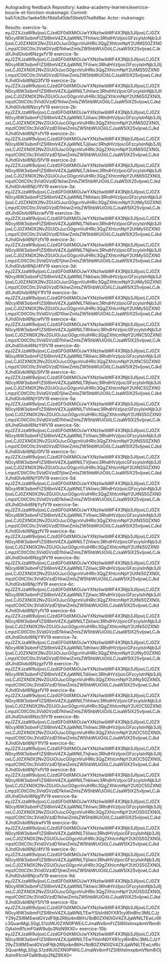 Autograding feedback
Repository: kadea-academy-learners/exercice-boucle-et-fonction-muksmagic
Commit: ba57cb2bc1aebe59cf8da5d0de55beb07ea9d8ac
Actor: muksmagic

Results:
exercice-1a: eyJ2ZXJzaW9uIjoxLCJzdGF0dXMiOiJwYXNzIiwibWF4X3Njb3JlIjoxLCJ0ZXN0cyI6W3sibmFtZSI6ImV4ZXJjaWNlLTFhIiwic3RhdHVzIjoicGFzcyIsInNjb3JlIjoxLCJ0ZXN0X2NvZGUiOiJucG0gcnVuIHRlc3QgZXhlcmNpY2UtMS50ZXN0LmpzIC0tIC0tc3VidGVzdD1hIiwiZmlsZW5hbWUiOiIiLCJsaW5lX25vIjowLCJkdXJhdGlvbiI6NzgxfV19
exercice-1b: eyJ2ZXJzaW9uIjoxLCJzdGF0dXMiOiJwYXNzIiwibWF4X3Njb3JlIjoxLCJ0ZXN0cyI6W3sibmFtZSI6ImV4ZXJjaWNlLTFiIiwic3RhdHVzIjoicGFzcyIsInNjb3JlIjoxLCJ0ZXN0X2NvZGUiOiJucG0gcnVuIHRlc3QgZXhlcmNpY2UtMS50ZXN0LmpzIC0tIC0tc3VidGVzdD1iIiwiZmlsZW5hbWUiOiIiLCJsaW5lX25vIjowLCJkdXJhdGlvbiI6NjQ3fV19
exercice-2a: eyJ2ZXJzaW9uIjoxLCJzdGF0dXMiOiJwYXNzIiwibWF4X3Njb3JlIjoxLCJ0ZXN0cyI6W3sibmFtZSI6ImV4ZXJjaWNlLTJhIiwic3RhdHVzIjoicGFzcyIsInNjb3JlIjoxLCJ0ZXN0X2NvZGUiOiJucG0gcnVuIHRlc3QgZXhlcmNpY2UtMi50ZXN0LmpzIC0tIC0tc3VidGVzdD1hIiwiZmlsZW5hbWUiOiIiLCJsaW5lX25vIjowLCJkdXJhdGlvbiI6NzcyfV19
exercice-2b: eyJ2ZXJzaW9uIjoxLCJzdGF0dXMiOiJwYXNzIiwibWF4X3Njb3JlIjoxLCJ0ZXN0cyI6W3sibmFtZSI6ImV4ZXJjaWNlLTJiIiwic3RhdHVzIjoicGFzcyIsInNjb3JlIjoxLCJ0ZXN0X2NvZGUiOiJucG0gcnVuIHRlc3QgZXhlcmNpY2UtMi50ZXN0LmpzIC0tIC0tc3VidGVzdD1iIiwiZmlsZW5hbWUiOiIiLCJsaW5lX25vIjowLCJkdXJhdGlvbiI6NjYxfV19
exercice-2c: eyJ2ZXJzaW9uIjoxLCJzdGF0dXMiOiJwYXNzIiwibWF4X3Njb3JlIjoxLCJ0ZXN0cyI6W3sibmFtZSI6ImV4ZXJjaWNlLTJjIiwic3RhdHVzIjoicGFzcyIsInNjb3JlIjoxLCJ0ZXN0X2NvZGUiOiJucG0gcnVuIHRlc3QgZXhlcmNpY2UtMi50ZXN0LmpzIC0tIC0tc3VidGVzdD1jIiwiZmlsZW5hbWUiOiIiLCJsaW5lX25vIjowLCJkdXJhdGlvbiI6NjU5fV19
exercice-2d: eyJ2ZXJzaW9uIjoxLCJzdGF0dXMiOiJwYXNzIiwibWF4X3Njb3JlIjoxLCJ0ZXN0cyI6W3sibmFtZSI6ImV4ZXJjaWNlLTJkIiwic3RhdHVzIjoicGFzcyIsInNjb3JlIjoxLCJ0ZXN0X2NvZGUiOiJucG0gcnVuIHRlc3QgZXhlcmNpY2UtMi50ZXN0LmpzIC0tIC0tc3VidGVzdD1kIiwiZmlsZW5hbWUiOiIiLCJsaW5lX25vIjowLCJkdXJhdGlvbiI6NjU1fV19
exercice-3a: eyJ2ZXJzaW9uIjoxLCJzdGF0dXMiOiJwYXNzIiwibWF4X3Njb3JlIjoxLCJ0ZXN0cyI6W3sibmFtZSI6ImV4ZXJjaWNlLTNhIiwic3RhdHVzIjoicGFzcyIsInNjb3JlIjoxLCJ0ZXN0X2NvZGUiOiJucG0gcnVuIHRlc3QgZXhlcmNpY2UtMy50ZXN0LmpzIC0tIC0tc3VidGVzdD1hIiwiZmlsZW5hbWUiOiIiLCJsaW5lX25vIjowLCJkdXJhdGlvbiI6NzcwfV19
exercice-3b: eyJ2ZXJzaW9uIjoxLCJzdGF0dXMiOiJwYXNzIiwibWF4X3Njb3JlIjoxLCJ0ZXN0cyI6W3sibmFtZSI6ImV4ZXJjaWNlLTNiIiwic3RhdHVzIjoicGFzcyIsInNjb3JlIjoxLCJ0ZXN0X2NvZGUiOiJucG0gcnVuIHRlc3QgZXhlcmNpY2UtMy50ZXN0LmpzIC0tIC0tc3VidGVzdD1iIiwiZmlsZW5hbWUiOiIiLCJsaW5lX25vIjowLCJkdXJhdGlvbiI6NjYzfV19
exercice-3c: eyJ2ZXJzaW9uIjoxLCJzdGF0dXMiOiJwYXNzIiwibWF4X3Njb3JlIjoxLCJ0ZXN0cyI6W3sibmFtZSI6ImV4ZXJjaWNlLTNjIiwic3RhdHVzIjoicGFzcyIsInNjb3JlIjoxLCJ0ZXN0X2NvZGUiOiJucG0gcnVuIHRlc3QgZXhlcmNpY2UtMy50ZXN0LmpzIC0tIC0tc3VidGVzdD1jIiwiZmlsZW5hbWUiOiIiLCJsaW5lX25vIjowLCJkdXJhdGlvbiI6NjU4fV19
exercice-3d: eyJ2ZXJzaW9uIjoxLCJzdGF0dXMiOiJwYXNzIiwibWF4X3Njb3JlIjoxLCJ0ZXN0cyI6W3sibmFtZSI6ImV4ZXJjaWNlLTNkIiwic3RhdHVzIjoicGFzcyIsInNjb3JlIjoxLCJ0ZXN0X2NvZGUiOiJucG0gcnVuIHRlc3QgZXhlcmNpY2UtMy50ZXN0LmpzIC0tIC0tc3VidGVzdD1kIiwiZmlsZW5hbWUiOiIiLCJsaW5lX25vIjowLCJkdXJhdGlvbiI6NjY1fV19
exercice-3e: eyJ2ZXJzaW9uIjoxLCJzdGF0dXMiOiJwYXNzIiwibWF4X3Njb3JlIjoxLCJ0ZXN0cyI6W3sibmFtZSI6ImV4ZXJjaWNlLTNlIiwic3RhdHVzIjoicGFzcyIsInNjb3JlIjoxLCJ0ZXN0X2NvZGUiOiJucG0gcnVuIHRlc3QgZXhlcmNpY2UtMy50ZXN0LmpzIC0tIC0tc3VidGVzdD1lIiwiZmlsZW5hbWUiOiIiLCJsaW5lX25vIjowLCJkdXJhdGlvbiI6NjcwfV19
exercice-4a: eyJ2ZXJzaW9uIjoxLCJzdGF0dXMiOiJwYXNzIiwibWF4X3Njb3JlIjoxLCJ0ZXN0cyI6W3sibmFtZSI6ImV4ZXJjaWNlLTRhIiwic3RhdHVzIjoicGFzcyIsInNjb3JlIjoxLCJ0ZXN0X2NvZGUiOiJucG0gcnVuIHRlc3QgZXhlcmNpY2UtNC50ZXN0LmpzIC0tIC0tc3VidGVzdD1hIiwiZmlsZW5hbWUiOiIiLCJsaW5lX25vIjowLCJkdXJhdGlvbiI6NzY5fV19
exercice-4b: eyJ2ZXJzaW9uIjoxLCJzdGF0dXMiOiJwYXNzIiwibWF4X3Njb3JlIjoxLCJ0ZXN0cyI6W3sibmFtZSI6ImV4ZXJjaWNlLTRiIiwic3RhdHVzIjoicGFzcyIsInNjb3JlIjoxLCJ0ZXN0X2NvZGUiOiJucG0gcnVuIHRlc3QgZXhlcmNpY2UtNC50ZXN0LmpzIC0tIC0tc3VidGVzdD1iIiwiZmlsZW5hbWUiOiIiLCJsaW5lX25vIjowLCJkdXJhdGlvbiI6NjU5fV19
exercice-4c: eyJ2ZXJzaW9uIjoxLCJzdGF0dXMiOiJwYXNzIiwibWF4X3Njb3JlIjoxLCJ0ZXN0cyI6W3sibmFtZSI6ImV4ZXJjaWNlLTRjIiwic3RhdHVzIjoicGFzcyIsInNjb3JlIjoxLCJ0ZXN0X2NvZGUiOiJucG0gcnVuIHRlc3QgZXhlcmNpY2UtNC50ZXN0LmpzIC0tIC0tc3VidGVzdD1jIiwiZmlsZW5hbWUiOiIiLCJsaW5lX25vIjowLCJkdXJhdGlvbiI6NjY0fV19
exercice-5a: eyJ2ZXJzaW9uIjoxLCJzdGF0dXMiOiJwYXNzIiwibWF4X3Njb3JlIjoxLCJ0ZXN0cyI6W3sibmFtZSI6ImV4ZXJjaWNlLTVhIiwic3RhdHVzIjoicGFzcyIsInNjb3JlIjoxLCJ0ZXN0X2NvZGUiOiJucG0gcnVuIHRlc3QgZXhlcmNpY2UtNS50ZXN0LmpzIC0tIC0tc3VidGVzdD1hIiwiZmlsZW5hbWUiOiIiLCJsaW5lX25vIjowLCJkdXJhdGlvbiI6NzY4fV19
exercice-5b: eyJ2ZXJzaW9uIjoxLCJzdGF0dXMiOiJwYXNzIiwibWF4X3Njb3JlIjoxLCJ0ZXN0cyI6W3sibmFtZSI6ImV4ZXJjaWNlLTViIiwic3RhdHVzIjoicGFzcyIsInNjb3JlIjoxLCJ0ZXN0X2NvZGUiOiJucG0gcnVuIHRlc3QgZXhlcmNpY2UtNS50ZXN0LmpzIC0tIC0tc3VidGVzdD1iIiwiZmlsZW5hbWUiOiIiLCJsaW5lX25vIjowLCJkdXJhdGlvbiI6NjU0fV19
exercice-5c: eyJ2ZXJzaW9uIjoxLCJzdGF0dXMiOiJwYXNzIiwibWF4X3Njb3JlIjoxLCJ0ZXN0cyI6W3sibmFtZSI6ImV4ZXJjaWNlLTVjIiwic3RhdHVzIjoicGFzcyIsInNjb3JlIjoxLCJ0ZXN0X2NvZGUiOiJucG0gcnVuIHRlc3QgZXhlcmNpY2UtNS50ZXN0LmpzIC0tIC0tc3VidGVzdD1jIiwiZmlsZW5hbWUiOiIiLCJsaW5lX25vIjowLCJkdXJhdGlvbiI6NjY0fV19
exercice-5d: eyJ2ZXJzaW9uIjoxLCJzdGF0dXMiOiJwYXNzIiwibWF4X3Njb3JlIjoxLCJ0ZXN0cyI6W3sibmFtZSI6ImV4ZXJjaWNlLTVkIiwic3RhdHVzIjoicGFzcyIsInNjb3JlIjoxLCJ0ZXN0X2NvZGUiOiJucG0gcnVuIHRlc3QgZXhlcmNpY2UtNS50ZXN0LmpzIC0tIC0tc3VidGVzdD1kIiwiZmlsZW5hbWUiOiIiLCJsaW5lX25vIjowLCJkdXJhdGlvbiI6NjYyfV19
exercice-5e: eyJ2ZXJzaW9uIjoxLCJzdGF0dXMiOiJwYXNzIiwibWF4X3Njb3JlIjoxLCJ0ZXN0cyI6W3sibmFtZSI6ImV4ZXJjaWNlLTVlIiwic3RhdHVzIjoicGFzcyIsInNjb3JlIjoxLCJ0ZXN0X2NvZGUiOiJucG0gcnVuIHRlc3QgZXhlcmNpY2UtNS50ZXN0LmpzIC0tIC0tc3VidGVzdD1lIiwiZmlsZW5hbWUiOiIiLCJsaW5lX25vIjowLCJkdXJhdGlvbiI6NjgzfV19
exercice-6a: eyJ2ZXJzaW9uIjoxLCJzdGF0dXMiOiJwYXNzIiwibWF4X3Njb3JlIjoxLCJ0ZXN0cyI6W3sibmFtZSI6ImV4ZXJjaWNlLTZhIiwic3RhdHVzIjoicGFzcyIsInNjb3JlIjoxLCJ0ZXN0X2NvZGUiOiJucG0gcnVuIHRlc3QgZXhlcmNpY2UtNi50ZXN0LmpzIC0tIC0tc3VidGVzdD1hIiwiZmlsZW5hbWUiOiIiLCJsaW5lX25vIjowLCJkdXJhdGlvbiI6Nzg3fV19
exercice-6b: eyJ2ZXJzaW9uIjoxLCJzdGF0dXMiOiJwYXNzIiwibWF4X3Njb3JlIjoxLCJ0ZXN0cyI6W3sibmFtZSI6ImV4ZXJjaWNlLTZiIiwic3RhdHVzIjoicGFzcyIsInNjb3JlIjoxLCJ0ZXN0X2NvZGUiOiJucG0gcnVuIHRlc3QgZXhlcmNpY2UtNi50ZXN0LmpzIC0tIC0tc3VidGVzdD1iIiwiZmlsZW5hbWUiOiIiLCJsaW5lX25vIjowLCJkdXJhdGlvbiI6Njc1fV19
exercice-6c: eyJ2ZXJzaW9uIjoxLCJzdGF0dXMiOiJwYXNzIiwibWF4X3Njb3JlIjoxLCJ0ZXN0cyI6W3sibmFtZSI6ImV4ZXJjaWNlLTZjIiwic3RhdHVzIjoicGFzcyIsInNjb3JlIjoxLCJ0ZXN0X2NvZGUiOiJucG0gcnVuIHRlc3QgZXhlcmNpY2UtNi50ZXN0LmpzIC0tIC0tc3VidGVzdD1jIiwiZmlsZW5hbWUiOiIiLCJsaW5lX25vIjowLCJkdXJhdGlvbiI6NjYyfV19
exercice-6d: eyJ2ZXJzaW9uIjoxLCJzdGF0dXMiOiJwYXNzIiwibWF4X3Njb3JlIjoxLCJ0ZXN0cyI6W3sibmFtZSI6ImV4ZXJjaWNlLTZkIiwic3RhdHVzIjoicGFzcyIsInNjb3JlIjoxLCJ0ZXN0X2NvZGUiOiJucG0gcnVuIHRlc3QgZXhlcmNpY2UtNi50ZXN0LmpzIC0tIC0tc3VidGVzdD1kIiwiZmlsZW5hbWUiOiIiLCJsaW5lX25vIjowLCJkdXJhdGlvbiI6NjY1fV19
exercice-7a: eyJ2ZXJzaW9uIjoxLCJzdGF0dXMiOiJwYXNzIiwibWF4X3Njb3JlIjoxLCJ0ZXN0cyI6W3sibmFtZSI6ImV4ZXJjaWNlLTdhIiwic3RhdHVzIjoicGFzcyIsInNjb3JlIjoxLCJ0ZXN0X2NvZGUiOiJucG0gcnVuIHRlc3QgZXhlcmNpY2UtNy50ZXN0LmpzIC0tIC0tc3VidGVzdD1hIiwiZmlsZW5hbWUiOiIiLCJsaW5lX25vIjowLCJkdXJhdGlvbiI6NzgzfV19
exercice-7b: eyJ2ZXJzaW9uIjoxLCJzdGF0dXMiOiJwYXNzIiwibWF4X3Njb3JlIjoxLCJ0ZXN0cyI6W3sibmFtZSI6ImV4ZXJjaWNlLTdiIiwic3RhdHVzIjoicGFzcyIsInNjb3JlIjoxLCJ0ZXN0X2NvZGUiOiJucG0gcnVuIHRlc3QgZXhlcmNpY2UtNy50ZXN0LmpzIC0tIC0tc3VidGVzdD1iIiwiZmlsZW5hbWUiOiIiLCJsaW5lX25vIjowLCJkdXJhdGlvbiI6NjgxfV19
exercice-8a: eyJ2ZXJzaW9uIjoxLCJzdGF0dXMiOiJwYXNzIiwibWF4X3Njb3JlIjoxLCJ0ZXN0cyI6W3sibmFtZSI6ImV4ZXJjaWNlLThhIiwic3RhdHVzIjoicGFzcyIsInNjb3JlIjoxLCJ0ZXN0X2NvZGUiOiJucG0gcnVuIHRlc3QgZXhlcmNpY2UtOC50ZXN0LmpzIC0tIC0tc3VidGVzdD1hIiwiZmlsZW5hbWUiOiIiLCJsaW5lX25vIjowLCJkdXJhdGlvbiI6Nzc5fV19
exercice-8b: eyJ2ZXJzaW9uIjoxLCJzdGF0dXMiOiJwYXNzIiwibWF4X3Njb3JlIjoxLCJ0ZXN0cyI6W3sibmFtZSI6ImV4ZXJjaWNlLThiIiwic3RhdHVzIjoicGFzcyIsInNjb3JlIjoxLCJ0ZXN0X2NvZGUiOiJucG0gcnVuIHRlc3QgZXhlcmNpY2UtOC50ZXN0LmpzIC0tIC0tc3VidGVzdD1iIiwiZmlsZW5hbWUiOiIiLCJsaW5lX25vIjowLCJkdXJhdGlvbiI6NjY1fV19
exercice-8c: eyJ2ZXJzaW9uIjoxLCJzdGF0dXMiOiJwYXNzIiwibWF4X3Njb3JlIjoxLCJ0ZXN0cyI6W3sibmFtZSI6ImV4ZXJjaWNlLThjIiwic3RhdHVzIjoicGFzcyIsInNjb3JlIjoxLCJ0ZXN0X2NvZGUiOiJucG0gcnVuIHRlc3QgZXhlcmNpY2UtOC50ZXN0LmpzIC0tIC0tc3VidGVzdD1jIiwiZmlsZW5hbWUiOiIiLCJsaW5lX25vIjowLCJkdXJhdGlvbiI6NjYxfV19
exercice-8d: eyJ2ZXJzaW9uIjoxLCJzdGF0dXMiOiJwYXNzIiwibWF4X3Njb3JlIjoxLCJ0ZXN0cyI6W3sibmFtZSI6ImV4ZXJjaWNlLThkIiwic3RhdHVzIjoicGFzcyIsInNjb3JlIjoxLCJ0ZXN0X2NvZGUiOiJucG0gcnVuIHRlc3QgZXhlcmNpY2UtOC50ZXN0LmpzIC0tIC0tc3VidGVzdD1kIiwiZmlsZW5hbWUiOiIiLCJsaW5lX25vIjowLCJkdXJhdGlvbiI6Njg1fV19
exercice-9a: eyJ2ZXJzaW9uIjoxLCJzdGF0dXMiOiJwYXNzIiwibWF4X3Njb3JlIjoxLCJ0ZXN0cyI6W3sibmFtZSI6ImV4ZXJjaWNlLTlhIiwic3RhdHVzIjoicGFzcyIsInNjb3JlIjoxLCJ0ZXN0X2NvZGUiOiJucG0gcnVuIHRlc3QgZXhlcmNpY2UtOS50ZXN0LmpzIC0tIC0tc3VidGVzdD1hIiwiZmlsZW5hbWUiOiIiLCJsaW5lX25vIjowLCJkdXJhdGlvbiI6NzkwfV19
exercice-9b: eyJ2ZXJzaW9uIjoxLCJzdGF0dXMiOiJwYXNzIiwibWF4X3Njb3JlIjoxLCJ0ZXN0cyI6W3sibmFtZSI6ImV4ZXJjaWNlLTliIiwic3RhdHVzIjoicGFzcyIsInNjb3JlIjoxLCJ0ZXN0X2NvZGUiOiJucG0gcnVuIHRlc3QgZXhlcmNpY2UtOS50ZXN0LmpzIC0tIC0tc3VidGVzdD1iIiwiZmlsZW5hbWUiOiIiLCJsaW5lX25vIjowLCJkdXJhdGlvbiI6NjU4fV19
exercice-9c: eyJ2ZXJzaW9uIjoxLCJzdGF0dXMiOiJwYXNzIiwibWF4X3Njb3JlIjoxLCJ0ZXN0cyI6W3sibmFtZSI6ImV4ZXJjaWNlLTljIiwic3RhdHVzIjoicGFzcyIsInNjb3JlIjoxLCJ0ZXN0X2NvZGUiOiJucG0gcnVuIHRlc3QgZXhlcmNpY2UtOS50ZXN0LmpzIC0tIC0tc3VidGVzdD1jIiwiZmlsZW5hbWUiOiIiLCJsaW5lX25vIjowLCJkdXJhdGlvbiI6NjcxfV19
exercice-9d: eyJ2ZXJzaW9uIjoxLCJzdGF0dXMiOiJwYXNzIiwibWF4X3Njb3JlIjoxLCJ0ZXN0cyI6W3sibmFtZSI6ImV4ZXJjaWNlLTlkIiwic3RhdHVzIjoicGFzcyIsInNjb3JlIjoxLCJ0ZXN0X2NvZGUiOiJucG0gcnVuIHRlc3QgZXhlcmNpY2UtOS50ZXN0LmpzIC0tIC0tc3VidGVzdD1kIiwiZmlsZW5hbWUiOiIiLCJsaW5lX25vIjowLCJkdXJhdGlvbiI6NjY5fV19
exercice-10a: eyJ2ZXJzaW9uIjoxLCJzdGF0dXMiOiJwYXNzIiwibWF4X3Njb3JlIjoxLCJ0ZXN0cyI6W3sibmFtZSI6ImV4ZXJjaWNlLTEwYSIsInN0YXR1cyI6InBhc3MiLCJzY29yZSI6MSwidGVzdF9jb2RlIjoibnBtIHJ1biB0ZXN0IGV4ZXJjaWNlLTEwLnRlc3QuanMgLS0gLS1zdWJ0ZXN0PWEiLCJmaWxlbmFtZSI6IiIsImxpbmVfbm8iOjAsImR1cmF0aW9uIjo3NzN9XX0=
exercice-10b: eyJ2ZXJzaW9uIjoxLCJzdGF0dXMiOiJwYXNzIiwibWF4X3Njb3JlIjoxLCJ0ZXN0cyI6W3sibmFtZSI6ImV4ZXJjaWNlLTEwYiIsInN0YXR1cyI6InBhc3MiLCJzY29yZSI6MSwidGVzdF9jb2RlIjoibnBtIHJ1biB0ZXN0IGV4ZXJjaWNlLTEwLnRlc3QuanMgLS0gLS1zdWJ0ZXN0PWIiLCJmaWxlbmFtZSI6IiIsImxpbmVfbm8iOjAsImR1cmF0aW9uIjo2NjZ9XX0=
